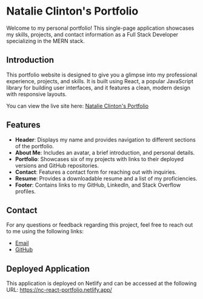 # Natalie Clinton's Portfolio

Welcome to my personal portfolio! This single-page application showcases my skills, projects, and contact information as a Full Stack Developer specializing in the MERN stack.

## Introduction

This portfolio website is designed to give you a glimpse into my professional experience, projects, and skills. It is built using React, a popular JavaScript library for building user interfaces, and it features a clean, modern design with responsive layouts.

You can view the live site here: [Natalie Clinton's Portfolio](https://nc-react-portfolio.netlify.app/)

## Features

- **Header**: Displays my name and provides navigation to different sections of the portfolio.
- **About Me**: Includes an avatar, a brief introduction, and personal details.
- **Portfolio**: Showcases six of my projects with links to their deployed versions and GitHub repositories.
- **Contact**: Features a contact form for reaching out with inquiries.
- **Resume**: Provides a downloadable resume and a list of my proficiencies.
- **Footer**: Contains links to my GitHub, LinkedIn, and Stack Overflow profiles.

## Contact
For any questions or feedback regarding this project, feel free to reach out to me using the following links:

- [Email](mailto:natalie.clinton@hotmail.com)
- [GitHub](https://github.com/NatalieClinton)

## Deployed Application
This application is deployed on Netlify and can be accessed at the following URL: https://nc-react-portfolio.netlify.app/
